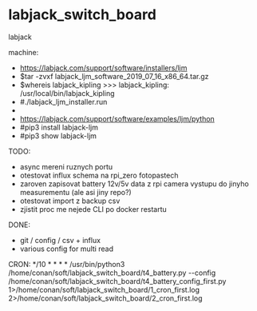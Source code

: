 # labjack_switch_board
labjack

machine:
 - https://labjack.com/support/software/installers/ljm
 - $tar -zvxf labjack_ljm_software_2019_07_16_x86_64.tar.gz
 - $whereis labjack_kipling >>> labjack_kipling: /usr/local/bin/labjack_kipling
 - #./labjack_ljm_installer.run
 - 
 - https://labjack.com/support/software/examples/ljm/python
 - #pip3 install labjack-ljm
 - #pip3 show labjack-ljm

TODO:
 - async mereni ruznych portu
 - otestovat influx schema na rpi_zero fotopastech
 - zaroven zapisovat battery 12v/5v data z rpi camera vystupu do jinyho measurementu (ale asi jiny repo?)
 - otestovat import z backup csv
 - zjistit proc me nejede CLI po docker restartu

DONE:
 - git / config / csv + influx 
 - various config for multi read


CRON:
*/10 * * * * /usr/bin/python3 /home/conan/soft/labjack_switch_board/t4_battery.py --config /home/conan/soft/labjack_switch_board/t4_battery_config_first.py 1>/home/conan/soft/labjack_switch_board/1_cron_first.log 2>/home/conan/soft/labjack_switch_board/2_cron_first.log
 
